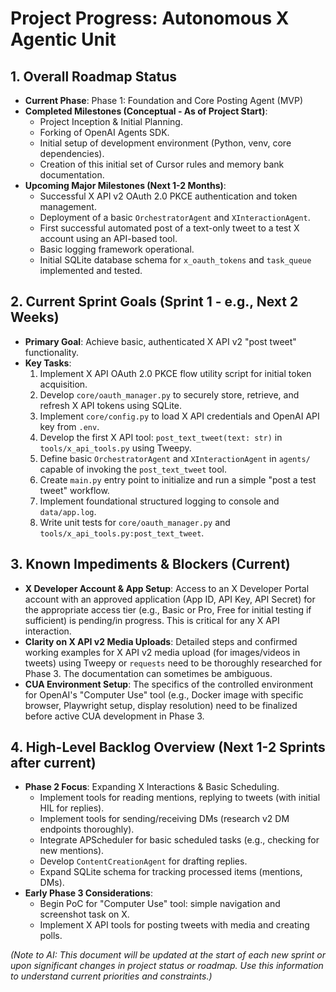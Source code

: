 # Project Progress: Autonomous X Agentic Unit

## 1. Overall Roadmap Status

*   **Current Phase**: Phase 1: Foundation and Core Posting Agent (MVP)
*   **Completed Milestones (Conceptual - As of Project Start)**:
    *   Project Inception & Initial Planning.
    *   Forking of OpenAI Agents SDK.
    *   Initial setup of development environment (Python, venv, core dependencies).
    *   Creation of this initial set of Cursor rules and memory bank documentation.
*   **Upcoming Major Milestones (Next 1-2 Months)**:
    *   Successful X API v2 OAuth 2.0 PKCE authentication and token management.
    *   Deployment of a basic `OrchestratorAgent` and `XInteractionAgent`.
    *   First successful automated post of a text-only tweet to a test X account using an API-based tool.
    *   Basic logging framework operational.
    *   Initial SQLite database schema for `x_oauth_tokens` and `task_queue` implemented and tested.

## 2. Current Sprint Goals (Sprint 1 - e.g., Next 2 Weeks)

*   **Primary Goal**: Achieve basic, authenticated X API v2 "post tweet" functionality.
*   **Key Tasks**:
    1.  Implement X API OAuth 2.0 PKCE flow utility script for initial token acquisition.
    2.  Develop `core/oauth_manager.py` to securely store, retrieve, and refresh X API tokens using SQLite.
    3.  Implement `core/config.py` to load X API credentials and OpenAI API key from `.env`.
    4.  Develop the first X API tool: `post_text_tweet(text: str)` in `tools/x_api_tools.py` using Tweepy.
    5.  Define basic `OrchestratorAgent` and `XInteractionAgent` in `agents/` capable of invoking the `post_text_tweet` tool.
    6.  Create `main.py` entry point to initialize and run a simple "post a test tweet" workflow.
    7.  Implement foundational structured logging to console and `data/app.log`.
    8.  Write unit tests for `core/oauth_manager.py` and `tools/x_api_tools.py:post_text_tweet`.

## 3. Known Impediments & Blockers (Current)

*   **X Developer Account & App Setup**: Access to an X Developer Portal account with an approved application (App ID, API Key, API Secret) for the appropriate access tier (e.g., Basic or Pro, Free for initial testing if sufficient) is pending/in progress. This is critical for any X API interaction.
*   **Clarity on X API v2 Media Uploads**: Detailed steps and confirmed working examples for X API v2 media upload (for images/videos in tweets) using Tweepy or `requests` need to be thoroughly researched for Phase 3. The documentation can sometimes be ambiguous.
*   **CUA Environment Setup**: The specifics of the controlled environment for OpenAI's "Computer Use" tool (e.g., Docker image with specific browser, Playwright setup, display resolution) need to be finalized before active CUA development in Phase 3.

## 4. High-Level Backlog Overview (Next 1-2 Sprints after current)

*   **Phase 2 Focus**: Expanding X Interactions & Basic Scheduling.
    *   Implement tools for reading mentions, replying to tweets (with initial HIL for replies).
    *   Implement tools for sending/receiving DMs (research v2 DM endpoints thoroughly).
    *   Integrate APScheduler for basic scheduled tasks (e.g., checking for new mentions).
    *   Develop `ContentCreationAgent` for drafting replies.
    *   Expand SQLite schema for tracking processed items (mentions, DMs).
*   **Early Phase 3 Considerations**:
    *   Begin PoC for "Computer Use" tool: simple navigation and screenshot task on X.
    *   Implement X API tools for posting tweets with media and creating polls.

*(Note to AI: This document will be updated at the start of each new sprint or upon significant changes in project status or roadmap. Use this information to understand current priorities and constraints.)*